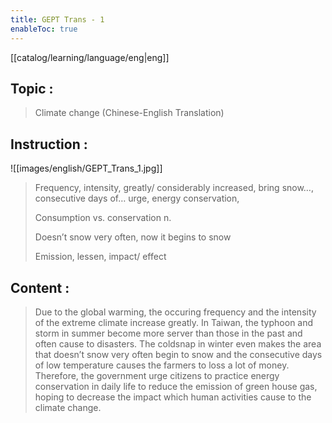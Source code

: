 ```yaml
---
title: GEPT Trans - 1
enableToc: true
---
```

[[catalog/learning/language/eng|eng]]

## Topic : 
> Climate change (Chinese-English Translation) 

## Instruction : 
![[images/english/GEPT_Trans_1.jpg]]   
> Frequency, intensity, greatly/ considerably increased, bring snow…, consecutive days of… urge, energy conservation,  
>
> Consumption vs. conservation n. 
>
> Doesn’t snow very often, now it begins to snow 
>
> Emission, lessen, impact/ effect 

## Content : 

> Due to the global warming, the occuring frequency and the intensity of the extreme climate increase greatly. In Taiwan, the typhoon and storm in summer  become more server than those in the past and often cause to disasters. The coldsnap in winter even makes the area that doesn’t snow very often begin to snow and the consecutive days of low temperature causes the farmers to loss a lot of money. Therefore, the government urge citizens to practice energy conservation in daily life to reduce the emission of green house gas, hoping to decrease the impact which human activities cause to the climate change. 
